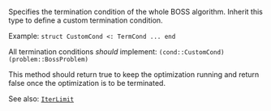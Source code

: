 Specifies the termination condition of the whole BOSS algorithm. Inherit this type to define a custom termination condition.

Example: `struct CustomCond <: TermCond ... end`

All termination conditions *should* implement: `(cond::CustomCond)(problem::BossProblem)`

This method should return true to keep the optimization running and return false once the optimization is to be terminated.

See also: [`IterLimit`](@ref)
